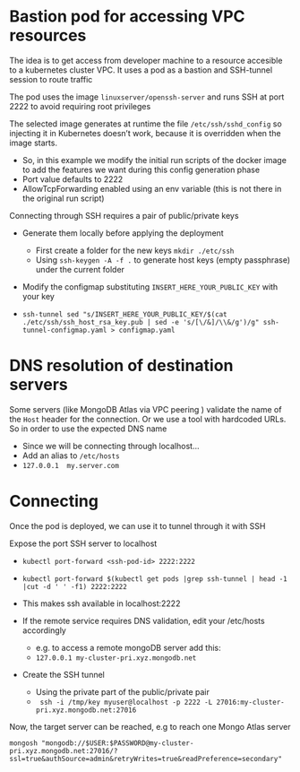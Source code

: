 # Bastion pod for accessing VPC resources

The idea is to get access from developer machine to a resource accesible to a kubernetes cluster VPC.
It uses a pod as a bastion and SSH-tunnel session to route traffic

The pod uses the image `linuxserver/openssh-server` and runs SSH at port 2222 to avoid requiring root privileges

The selected image generates at runtime the file `/etc/ssh/sshd_config` so injecting it in Kubernetes doesn’t work, because it is overridden when the image starts.
- So, in this example we modify the initial run scripts of the docker image to add the features we want during this config generation phase
- Port value defaults to 2222
- AllowTcpForwarding enabled using an env variable (this is not there in the original run script)
 

Connecting through SSH requires a pair of public/private keys
- Generate them locally before applying the deployment
    - First create a folder for the new keys `mkdir ./etc/ssh`
    - Using `ssh-keygen -A -f .` to generate host keys (empty passphrase) under the current folder

- Modify the configmap substituting `INSERT_HERE_YOUR_PUBLIC_KEY` with your key
- `ssh-tunnel sed "s/INSERT_HERE_YOUR_PUBLIC_KEY/$(cat ./etc/ssh/ssh_host_rsa_key.pub | sed -e 's/[\/&]/\\&/g')/g" ssh-tunnel-configmap.yaml > configmap.yaml`

# DNS resolution of destination servers
Some servers (like MongoDB Atlas via VPC peering ) validate the name of the `Host` header for the connection. Or we use a tool with hardcoded URLs. So in order to use the expected DNS name
- Since we will be connecting through localhost...
- Add an alias to `/etc/hosts`
- `127.0.0.1  my.server.com` 

# Connecting
Once the pod  is deployed, we can use it to tunnel through it with SSH

Expose the port SSH server to localhost
- `kubectl port-forward <ssh-pod-id> 2222:2222`
- `kubectl port-forward $(kubectl get pods |grep ssh-tunnel | head -1 |cut -d ' ' -f1) 2222:2222`
- This makes ssh available in localhost:2222

- If the remote service requires DNS validation, edit your /etc/hosts accordingly
    - e.g. to access a remote mongoDB server add this:
    - `127.0.0.1 my-cluster-pri.xyz.mongodb.net`
- Create the SSH tunnel
  - Using the private part of the public/private pair
  - ` ssh -i /tmp/key myuser@localhost -p 2222 -L 27016:my-cluster-pri.xyz.mongodb.net:27016`

Now, the target server can be reached, e.g to reach one Mongo Atlas server

```
mongosh "mongodb://$USER:$PASSWORD@my-cluster-pri.xyz.mongodb.net:27016/?ssl=true&authSource=admin&retryWrites=true&readPreference=secondary"
```
